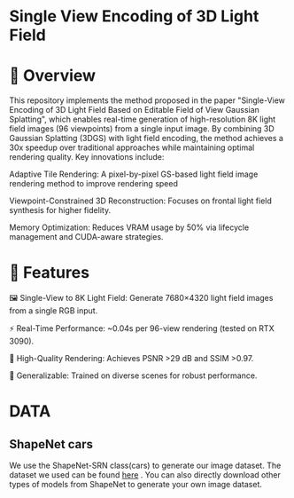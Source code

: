 # Single View Encoding of 3D Light Field
# 📖 Overview

This repository implements the method proposed in the paper "Single-View Encoding of 3D Light Field Based on Editable Field of View Gaussian Splatting", which enables real-time generation of high-resolution 8K light field images (96 viewpoints) from a single input image. By combining 3D Gaussian Splatting (3DGS) with light field encoding, the method achieves a 30x speedup over traditional approaches while maintaining optimal rendering quality. Key innovations include:

Adaptive Tile Rendering:  A pixel-by-pixel GS-based light field image rendering method to improve rendering speed

Viewpoint-Constrained 3D Reconstruction: Focuses on frontal light field synthesis for higher fidelity.

Memory Optimization: Reduces VRAM usage by 50% via lifecycle management and CUDA-aware strategies.


# 🚀 Features
🖼️ Single-View to 8K Light Field: Generate 7680×4320 light field images from a single RGB input.

⚡ Real-Time Performance: ~0.04s per 96-view rendering (tested on RTX 3090).

🎯 High-Quality Rendering: Achieves PSNR >29 dB and SSIM >0.97.

🧠 Generalizable: Trained on diverse scenes for robust performance.

# DATA
## ShapeNet cars
We use the ShapeNet-SRN class(cars) to generate our image dataset. The dataset we used can be found [here](https://pan.baidu.com/s/1tVTYlZURE3wZ7Y9bpmKv6w?pwd=78s3) . You can also directly download other types of models from ShapeNet to generate your own image dataset.
